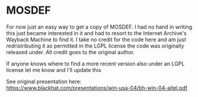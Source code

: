 # MOSDEF

For now just an easy way to get a copy of MOSDEF. I had no hand in writing this just became interested in it and had to resort to the Internet Archive's Wayback Machine to find it. I take no credit for the code here and am just redristributing it as permitted in the LGPL license the code was originally released under. All credit goes to the original author.


If anyone knows where to find a more recent version also under an LGPL license let me know and I'll update this

See original presentation here: https://www.blackhat.com/presentations/win-usa-04/bh-win-04-aitel.pdf
